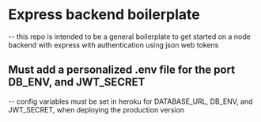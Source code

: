 # Express backend boilerplate

-- this repo is intended to be a general boilerplate to get started on a node backend with express with authentication using json web tokens

## Must add a personalized .env file for the port DB_ENV, and JWT_SECRET

-- config variables must be set in heroku for DATABASE_URL, DB_ENV, and JWT_SECRET, when deploying the production version 